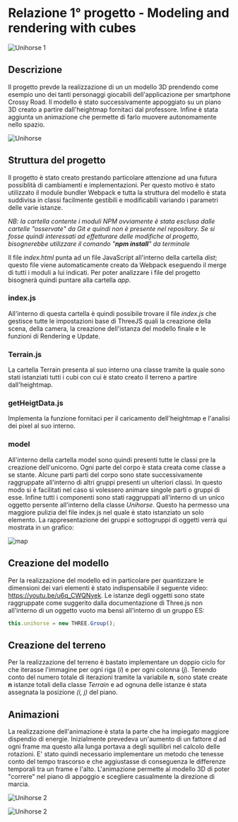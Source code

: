 # Relazione 1° progetto - Modeling and rendering with cubes
 ![Unihorse 1](/resources/Unihorse4.png)


## Descrizione
Il progetto prevde la realizzazione di un un modello 3D prendendo come esempio uno dei tanti personaggi giocabili dell'applicazione per smartphone Crossy Road. Il modello è stato successivamente appoggiato su un piano 3D creato a partire dall'heightmap fornitaci dal professore. Infine è stata aggiunta un animazione che permette di farlo muovere autonomamente nello spazio.

 ![Unihorse](/resources/Unihorse.png)

## Struttura del progetto
Il progetto è stato creato prestando particolare attenzione ad una futura possiblità di cambiamenti e implementazioni. Per questo motivo è stato utilizzato il module bundler Webpack e tutta la struttura del modello è stata suddivisa in classi facilmente gestibili e modificabili variando i parametri delle varie istanze.

*NB: la cartella contente i moduli NPM ovviamente è stata esclusa dalle cartelle "osservate" da Git e quindi non è presente nel repository. Se si fosse quindi interessati ad effetturare delle modifiche al progetto, bisognerebbe utilizzare il comando "**npm install**" da terminale*

Il file *index.html* punta ad un file JavaScript all'interno della cartella *dist*; questo file viene automaticamente creato da Webpack eseguendo il merge di tutti i moduli a lui indicati. Per poter analizzare i file del progetto bisognerà quindi puntare alla cartella *app*.

### index.js
All'interno di questa cartella è quindi possibile trovare il file *index.js* che gestisce tutte le impostazioni base di ThreeJS quali la creazione della scena, della camera, la creazione dell'istanza del modello finale e le funzioni di Rendering e Update.

### Terrain.js
La cartella Terrain presenta al suo interno una classe tramite la quale sono stati istanziati tutti i cubi con cui è stato creato il terreno a partire dall'heightmap.

### getHeigtData.js
Implementa la funzione fornitaci per il caricamento dell'heightmap e l'analisi dei pixel al suo interno.

### model
All'interno della cartella model sono quindi presenti tutte le classi pre la creazione dell'unicorno. Ogni parte del corpo è stata creata come classe a se stante. Alcune parti parti del corpo sono state successivamente raggruppate all'interno di altri gruppi presenti un ulteriori classi. In questo modo si è facilitati nel caso si volessero animare singole parti o gruppi di esse. Infine tutti i componenti sono stati raggruppati all'interno di un unico oggetto persente all'interno della classe *Unihorse*. Questo ha permesso una maggiore pulizia del file index.js nel quale è stato istanziato un solo elemento. La rappresentazione dei gruppi e sottogruppi di oggetti verrà qui mostrata in un grafico:

![map](/resources/map.png)

## Creazione del modello
Per la realizzazione del modello ed in particolare per quantizzare le dimensioni dei vari elementi è stato indispensabile il seguente video: https://youtu.be/u6q_CWQNyek.
Le istanze degli oggetti sono state raggruppate come suggerito dalla documentazione di Three.js non all'interno di un oggetto vuoto ma bensì all'interno di un gruppo
ES:
```js
this.unihorse = new THREE.Group();
```
## Creazione del terreno
Per la realizzazione del terreno è bastato implementare un doppio ciclo for che iterasse l'immagine per ogni riga (*i*) e per ogni colonna (*j*). Tenendo conto del numero totale di iterazioni tramite la variabile **n**, sono state create **n** istanze totali della classe *Terrain* e ad ognuna delle istanze è stata assegnata la posizione *(i, j)* del piano.

## Animazioni
La realizzazione dell'animazione è stata la parte che ha impiegato maggiore dispendio di energie. Inizialmente prevedeva un'aumento di un fattore *d* ad ogni frame ma questo alla lunga portava a degli squilibri nel calcolo delle rotazioni. E' stato quindi necessario implementare un metodo che tenesse conto del tempo trascorso e che aggiustasse di conseguenza le differenze temporali tra un frame e l'alto.
L'animazione permette al modello 3D di poter "correre" nel piano di appoggio e scegliere casualmente la direzione di marcia.

![Unihorse 2](/resources/Unihorse2.png)


![Unihorse 2](/resources/Unihorse3.png)
